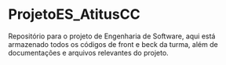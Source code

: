 # ProjetoES_AtitusCC
Repositório para o projeto de Engenharia de Software, aqui está armazenado todos os códigos de front e beck da turma, além de documentações e arquivos relevantes do projeto.
